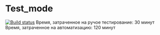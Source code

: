 # Test_mode
[![Build status](https://ci.appveyor.com/api/projects/status/b5hqhu93hc1dw2kq?svg=true)](https://ci.appveyor.com/project/mkorolkova311/test-mode)
Время, затраченное на ручое тестирование: 30 минут
Время, затраченное на автоматизацию: 120 минут
